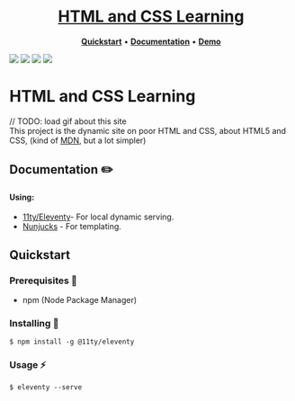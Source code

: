 <h1 align="center">
  <a href="link_on_demo">HTML and CSS Learning</a>
</h1>

<p align="center">
  <a title="Quickstart" href="#quickstart"><strong>Quickstart</strong></a>
  &#x2022;
  <a title="Documentation" href="#documentation"><strong>Documentation</strong></a>
  &#x2022;
  <a title="Demo" href="link_on_demo"><strong>Demo</strong></a>
</p>

![](https://img.shields.io/github/languages/code-size/sluzhynskyi/learning_web)
![](https://img.shields.io/github/last-commit/sluzhynskyi/learning_web/master)
![](https://img.shields.io/github/languages/count/sluzhynskyi/learning_web)
![](https://img.shields.io/github/followers/sluzhynskyi?style=social)

# HTML and CSS Learning
// TODO: load gif about this site </br>
This project is the dynamic site on poor HTML and CSS, about HTML5 and CSS, (kind of [MDN](https://developer.mozilla.org/en-US/), but a lot simpler)
## Documentation :pencil2:
#### Using:
  - [11ty/Eleventy](https://www.npmjs.com/package/@11ty/eleventy)- For local dynamic serving. 
  - [Nunjucks](https://www.npmjs.com/package/nunjucks) - For templating. 
 
## Quickstart

### Prerequisites :page_with_curl:
- npm (Node Package Manager)

### Installing :tongue:
```
$ npm install -g @11ty/eleventy
```
### Usage :zap:
```
$ eleventy --serve
```



